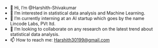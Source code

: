- 👋 Hi, I’m @Harshith-Shivakumar
- 👀 I’m interested in statistical data analysis and Machine Learning. 
- 🌱 I’m currently interning at an AI startup which goes by the name Lincode Labs, PVt ltd. 
- 💞️ I’m looking to collaborate on any research on the latest trend about statistical data analysis. 
- 📫 How to reach me: Harshith30199@gmail.com

<!---
Harshith-Shivakumar/Harshith-Shivakumar is a ✨ special ✨ repository because its `README.md` (this file) appears on your GitHub profile.
You can click the Preview link to take a look at your changes.
--->
